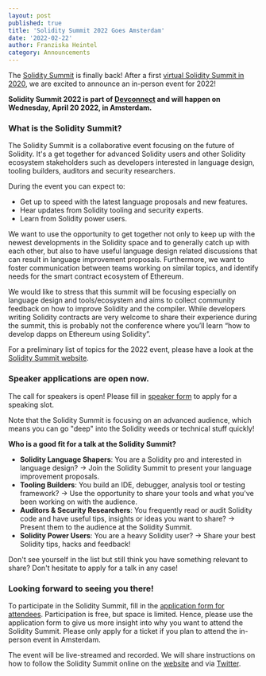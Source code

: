 ```yaml
---
layout: post
published: true
title: 'Solidity Summit 2022 Goes Amsterdam'
date: '2022-02-22'
author: Franziska Heintel
category: Announcements
---
```


The [Solidity Summit](https://summit.soliditylang.org/) is finally back! After a first [virtual Solidity Summit in 2020](https://blog.soliditylang.org/2020/06/09/solidity-summit-recap/), we are excited to announce an in-person event for 2022!

**Solidity Summit 2022 is part of [Devconnect](https://devconnect.org/) and will happen on Wednesday, April 20 2022, in Amsterdam.**

### What is the Solidity Summit?

The Solidity Summit is a collaborative event focusing on the future of Solidity. It's a get together for advanced Solidity users and other Solidity ecosystem stakeholders such as developers interested in language design, tooling builders, auditors and security researchers.

During the event you can expect to:

- Get up to speed with the latest language proposals and new features.
- Hear updates from Solidity tooling and security experts.
- Learn from Solidity power users.

We want to use the opportunity to get together not only to keep up with the newest developments in the Solidity space and to generally catch up with each other, but also to have useful language design related discussions that can result in language improvement proposals. Furthermore, we want to foster communication between teams working on similar topics, and identify needs for the smart contract ecosystem of Ethereum.

We would like to stress that this summit will be focusing especially on language design and tools/ecosystem and aims to collect community feedback on how to improve Solidity and the compiler. While developers writing Solidity contracts are very welcome to share their experience during the summit, this is probably not the conference where you’ll learn “how to develop dapps on Ethereum using Solidity”.

For a preliminary list of topics for the 2022 event, please have a look at the [Solidity Summit website](https://summit.soliditylang.org/#topics).

### Speaker applications are open now.

The call for speakers is open! Please fill in [speaker form](https://docs.google.com/forms/d/e/1FAIpQLScTE8a1PiwVWcy42rvLCV5AuOzFflJ5kl5AeeQnAXtsT8I5SA/viewform) to apply for a speaking slot.

Note that the Solidity Summit is focusing on an advanced audience, which means you can go "deep" into the Solidity weeds or technical stuff quickly!

**Who is a good fit for a talk at the Solidity Summit?**
- **Solidity Language Shapers**: You are a Solidity pro and interested in language design? → Join the Solidity Summit to present your language improvement proposals.
- **Tooling Builders**: You build an IDE, debugger, analysis tool or testing framework? → Use the opportunity to share your tools and what you've been working on with the audience.
- **Auditors & Security Researchers**: You frequently read or audit Solidity code and have useful tips, insights or ideas you want to share? → Present them to the audience at the Solidity Summit.
- **Solidity Power Users**: You are a heavy Solidity user? → Share your best Solidity tips, hacks and feedback!

Don't see yourself in the list but still think you have something relevant to share? Don't hesitate to apply for a talk in any case!

### Looking forward to seeing you there!

To participate in the Solidity Summit, fill in the [application form for attendees](https://docs.google.com/forms/d/e/1FAIpQLScsZpCYji5iy7r3DjGcrPYxzdtvZztoTXJFr_Vlw_ArsAuTHw/viewform). Participation is free, but space is limited. Hence, please use the application form to give us more insight into why you want to attend the Solidity Summit. Please only apply for a ticket if you plan to attend the in-person event in Amsterdam.

The event will be live-streamed and recorded. We will share instructions on how to follow the Solidity Summit online on the [website](https://summit.soliditylang.org/) and via [Twitter](https://twitter.com/solidity_lang).